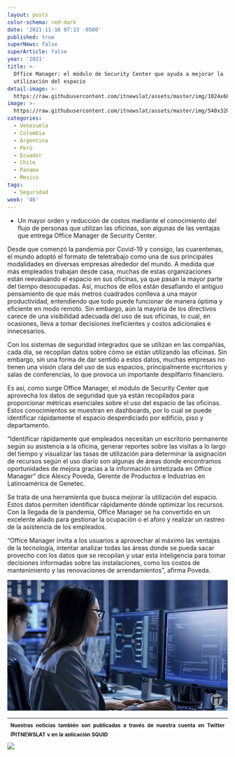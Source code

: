 ```yaml
---
layout: posts
color-schema: red-dark
date: '2021-11-16 07:33 -0500'
published: true
superNews: false
superArticle: false
year: '2021'
title: >-
  Office Manager: el módulo de Security Center que ayuda a mejorar la
  utilización del espacio
detail-image: >-
  https://raw.githubusercontent.com/itnewslat/assets/master/img/1024x680/Security-Center-g.jpg
image: >-
  https://raw.githubusercontent.com/itnewslat/assets/master/img/540x320/Security-Center-p.jpg
categories:
  - Venezuela
  - Colombia
  - Argentina
  - Perú
  - Ecuador
  - Chile
  - Panama
  - Mexico
tags:
  - Seguridad
week: '46'
---
```

- Un mayor orden y reducción de costos mediante el conocimiento del flujo de personas que utilizan las oficinas, son algunas de las ventajas que entrega Office Manager de Security Center.

Desde que comenzó la pandemia por Covid-19 y consigo, las cuarentenas, el mundo adoptó el formato de teletrabajo como una de sus principales modalidades en diversas empresas alrededor del mundo. A medida que más empleados trabajan desde casa, muchas de estas organizaciones están reevaluando el espacio en sus oficinas, ya que pasan la mayor parte del tiempo desocupadas. Así, muchos de ellos están desafiando el antiguo pensamiento de que más metros cuadrados conlleva a una mayor productividad, entendiendo que todo puede funcionar de manera óptima y eficiente en modo remoto. Sin embargo, aún la mayoría de los directivos carece de una visibilidad adecuada del uso de sus oficinas, lo cual, en ocasiones, lleva a tomar decisiones ineficientes y costos adicionales e innecesarios.

Con los sistemas de seguridad integrados que se utilizan en las compañías, cada día, se recopilan datos sobre cómo se están utilizando las oficinas. Sin embargo, sin una forma de dar sentido a estos datos, muchas empresas no tienen una visión clara del uso de sus espacios, principalmente escritorios y salas de conferencias, lo que provoca un importante despilfarro financiero. 

Es así, como surge Office Manager, el módulo de Security Center que aprovecha los datos de seguridad que ya están recopilados para proporcionar métricas esenciales sobre el uso del espacio de las oficinas. Estos conocimientos se muestran en dashboards, por lo cual se puede identificar rápidamente el espacio desperdiciado por edificio, piso y departamento.

“Identificar rápidamente qué empleados necesitan un escritorio permanente según su asistencia a la oficina, generar reportes sobre las visitas a lo largo del tiempo y visualizar las tasas de utilización para determinar la asignación de recursos según el uso diario son algunas de áreas donde encontramos oportunidades de mejora gracias a la información sintetizada en Office Manager” dice Alexcy Poveda, Gerente de Productos e Industrias en Latinoamérica de Genetec.

Se trata de una herramienta que busca mejorar la utilización del espacio. Estos datos permiten identificar rápidamente dónde optimizar los recursos. Con la llegada de la pandemia, Office Manager se ha convertido en un excelente aliado para gestionar la ocupación o el aforo y realizar un rastreo de la asistencia de los empleados.

“Office Manager invita a los usuarios a aprovechar al máximo las ventajas de la tecnología, intentar analizar todas las áreas donde se pueda sacar provecho con los datos que se recopilan y usar esta inteligencia para tomar decisiones informadas sobre las instalaciones, como los costos de mantenimiento y las renovaciones de arrendamientos”, afirma Poveda.

![](https://raw.githubusercontent.com/itnewslat/assets/master/img/540x320/Security-Center-p.jpg)

<table style="height: 42px;" width="569">
<tbody>
<tr>
<td style="text-align: justify;"><sub><strong>Nuestras noticias también son publicadas a través de nuestra cuenta en Twitter <a href="https://twitter.com/itnewslat?lang=es">@ITNEWSLAT</a> y en la aplicación <a href="https://squidapp.co/en/">SQUID</a></strong></sub></td>
</tr>
</tbody>
</table>

<img src="https://tracker.metricool.com/c3po.jpg?hash=56f88a41e39ab42c063cc51676587a04"/>